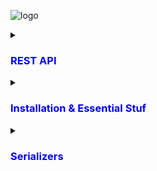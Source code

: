 ![logo](https://soshace.com/wp-content/uploads/2021/01/879-png-3.png)

<details>
<summary><h3 style="color: blue;">REST API</h3></summary>
 
 REST API is  Representational State Transfer Application Programming Interface

 # REST API Have 4 points
  - End point
  - Method
  - Headers
  - Data 
  

</details>

<details>
<summary><h3 style="color: blue;">Installation & Essential Stuf </h3></summary>

  
## Run 

 - Install Django  REST Framework

```bash
pip install djangorestframework
pip install markdown       # Markdown support for the browsable API.
pip install django-filter  # Filtering support
```

 - Go to Sattings.py and register the app

```bash
 INSTALLED_APPS = [
    ...
    'rest_framework',
]
```


</details>
<details>
<summary><h3 style="color: blue;">Serializers</h3></summary>

  
Serializers are used to convert complex data types, such as Django model instances, into Python data types that can be easily rendered into JSON, XML, or other content types.

 - Install Django  REST Framework

```bash
pip install djangorestframework
pip install markdown       # Markdown support for the browsable API.
pip install django-filter  # Filtering support
```

 - Go to Sattings.py and register the app

```bash
 INSTALLED_APPS = [
    ...
    'rest_framework',
]
```


</details>
